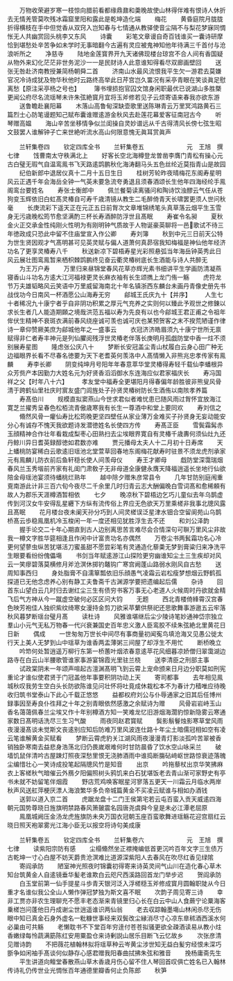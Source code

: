 <!-- { "loadSidebar": true } -->
　　万物收荣避岁寒一枝惊向腊前看都缘鼎鼐和羮晚故使山林得伴难有恨诗人休折去无情羌管莫吹残冰霜窟里阳和露此是乾坤造化端
　　梅花
　　黄昏庭院月胧胧折得横枝在手中但觉香从双窍入岂知春与七情通从教驿使音尘隔不与梨花梦寐同惆怅无人共幽赏回头桃李又东风
　　诗囊
　　彩笔文章谩自奇百钱谁买一囊诗研摩恰到堪愁处辛苦争如未学时无事暗翻今古遍有灵应被鬼神知他年待满三千首付与沧浪听所之
　　净慈寺
　　陆地金莲寳界开九天诸佛现楼台琼宫不合人间有香国疑从物外来幻化茫茫非世务泥沙一一是民财诗人此意谁知得看尽双廊画壁回
　　送张无咎赴济南教授兼简杨朝舜二首
　　济南山水最风流恨我平生欠一游君去莫嫌官况冷诗成犹及物华秋他时云路终高举此日芹宫岂久畱况有采亭青眼在笑谈眞足慰离愁【原注采亭杨之号也】
　　簿书埋损抱官囚文馆身闲职最优已说湖山多胜槩更闻公府尽名流瑶琴未许朱弦絶寳月宜将玉斧修若见子云烦寄语来春我亦欲东游
　　送鲁瞻赴襄阳幕
　　木落山高鲁甸深缺壶歌里送陈琳青云万里冥鸿路黄石三篇烈士心防笔谩题知己赋布囊谁赠逺游金秋风去赴莲花幕爱客征南冠古今
　　听琴赠高媪
　　海山辛苦坐移情争似兰闺操自灵妙谱远从千古得清风长傍七弦生昭文鼓罢人谁解钟子亡来世絶听流水高山何限意愧无眞耳赏眞声










　　兰轩集卷四
　　钦定四库全书
　　兰轩集卷五　　　　　　　元　王旭　撰七律
　　饯曹南太守秩满北上
　　好客长空北海樽登龙曽凿李膺门青松有操心元古白璧无瑕气自温鸾鳯书飞天路逺鹍鹏秋化海涛翻马头五色丝纶近莫指青山是故园
　　纪伯新郎中退居仪真十二月十五日生日
　　桂树芳轮昨夜晴梅花东阁寿星明风云正遇千年会海岳全钟一气英未要急流夸勇退且须春酒颂长生他年四海经纶手鳯阁鸾台要姓名
　　寿张士衡郎中
　　佩兰餐菊读离骚问和陶诗饮浊醪云气任从苍狗变玉辉依旧白虹髙灵椿自可寿千歳清镜从教生二毛醉倚青天长啸罢更须人世问秋毫
　　长庚流彩下遥天正在元正五日前胷次文章堆锦绣笔头真草落云烟平生玉雪身无污歳晚松筠节愈坚满酌三杯长寿酒醉防浮世且髙眠
　　寿崔令名昶
　　夏秋金火正交承金性纯刚火性明为有刚明钟气质故于人物诞豪英聊将一邑歌试不待三年徳政成只恐此中留不住庙堂宣入作公卿
　　寿刘簿
　　秋到中元三日前天公特为世生贤因观才气髙明甚可见英灵赋与偏人道萧何真昴宿我知梅福是神仙他年经济功名了更享灵椿寿八千
　　秋送新凉下碧梧寿星光彩照悬弧当年海岳钟英秀此日风云展壮图鸾鳯暂来栖枳棘鹍鹏终见奋云衢灵椿树底长生酒能与诗人共醉无
　　为王万户寿
　　万里归来昼锦堂春风花草亦辉光素书细讲平生学画防清凝燕寝香山斗功名方逺大江河福禄更灵长麻衣袖有长生颂擕上龙门侑一觞
　　虎符龙节万夫雄韬略风云笑语中万里威留海南北十年名镇浙西东麟台未画丹青像史册先书战伐功今日南风一杯酒愿公山海寿无穷
　　鄃城王氏庆九十【并序】
　　人生七十者稀况九十康宁者乎自非阴功积累之厚元气充养之实则何以臻此予观世之修錬以求长生者几人能造期頥之境哉洪范五福以寿为先良有以也今鄃城王君正甫之令祖年侔伏生精神不衰斑衣满前春风绕座诚可羡也诚可庆也某预贺客之末不揆荒陋谨作律诗一章仰赞厥美庶为鄃城他年之一盛事云
　　衣冠济济皓眉须九十康宁世所无禀赋得非仁者寿丰神元是列仙臞阅残浮世灵椿老伴落长庚明月孤戯防堂中香一炷不须别展寿星图
　　隆虑张公庆八十
　　梦断长安冠盖尘青山杖履白云身心田广种无边福眼界长看不尽春名徳要为天下老耆英何羡洛中人髙情懒入非熊兆忠孝传家有鳯麟
　　寿李长卿
　　阴变纯坤月号阳年年春意萃华堂灵椿得寿轻千载仙李蟠根异众芳赀产本因勤力大姓名元为好贤香滔滔御水东连海应似君家福庆长
　　寿冯国祥之父【时年八十六】
　　孝友堂中福寿全更堪阳月得春偏年龄胜彼非熊叟风骨清于跨鹤仙里社庆时賔友盛门闾旌处子孙贤灵椿树防长生酒侑以南陔孝养篇
　　寿髙伯川
　　规模直拟窦燕山今世求君似者难忧患已随风雨过胷怀宜放海江寛芝兰擢秀呈春色松栢流青傲歳寒我有长生一尊酒中和堂上要同欢
　　寿刘信之
　　翛然风骨一癯仙寿比松筠晚更坚四壁任从家业薄万金难买子孙贤身无妄动能安分心有诚存不愧天我欲题诗发潜徳姓名长使四方传
　　寿髙正臣
　　雪鬓霜髯赤玉顔精神合作壮年看栽成梨枣心田熟扫去尘埃眼界寛自有灵椿千歳夀何须仙灶九还丹鲸川异日耆英録醇徳如君数亦难
　　贾元播母太夫人十二月初十日寿席
　　天上蟠桃防宴稀白云歌逺旧瑶池北堂萱草回春地东阁梅花献寿时驻景不须龙虎剂承家元有鳯麟儿防衣前后鱼轩穏长使人间羡母仪
　　寿王才卿母
　　戱防堂深霭瑞烟春风兰玉秀堦前齐家有礼闺门肃敎子无非母道全康健永膺天降福逍遥长坐地行仙欲陪金母瑶池宴须待蟠桃烂熟年
　　越中除夕赠朱彦常县令
　　几年甘防别庭闱重覔南游此计非三百六旬今夜尽二千余里几时归青云志大酬偏晚白雪词髙和愈稀頼有故人为郡乐天涯樽酒暂相依
　　七夕
　　晚凉秋下碧梧边乞巧儿童似去年乌鹊虚传到河汉女牛安得乱星纒下方纵有流传俗上界应无色欲天万里乘槎非我事北牕风露且髙眠
　　花月楼台夜未阑天孙分巧到人间灵槎误泛星津水钿合空留阆苑山乌鹊桥髙云歩稳鳯凰机冷玉梭闲一年一度还相见犹胜浮生去不还
　　和刘公泽韵
　　握手论交二十年心期直到古人边别离思苦言难尽会合情深句可聨万里风尘非故我一樽文字胜华筵相逢且作闲中计富贵功名亦偶然
　　万卷尘书两鬂霜功名心冷更何望蓼虫纵苦犹堪活刀蜜虽甜不愿尝彩笔有灵通造化藜羮无梦到膏粱归来净洗平生眼要看纷纷傀儡塲
　　书剑当年赋逺游江山探险更穷幽谁知尘土三生疾却对风云一笑瘳碧落莫横修月斧沧溟休掷钓鼇钩广寒宫阙蓬山路弱水刚风自古愁
　　送周知事西归
　　身处脂膏不自濡箪瓢依旧乐顔愚气凌霜云岩松瘦梦想烟云野鹤孤探道已无他念虑养心别有静工夫鲁斋千古渊源学要把遗编起后儒
　　杂诗
　　回首东山望白云几时归去谢红尘三生有债穷书客万事无心老道人火候周时丹欲就金精飞后气方神从今一蹴虚空破何必区区问大钧
　　无题
　　西北青楼倚綘霄汉宫春色映芳袍佳人独织紫纹绮寒女漫持金剪刀欲采苹蘩供祭祀还思歌舞事游遨五云牢落秋风暮梦断瑶台璧月髙
　　读杜诗
　　风雅谁堪继后尘少陵诗笔妙通神岱宗独立羣山小元气无私万物春一代兴衰兼国史百年忠义激人臣鸾胶不续朱弦絶北里黄花日日新
　　偶成
　　一世匆匆万世长中间尽有事商量初闻寃鸟填沧海又见愚公徙太行天上美人无梦到山中瑶草为谁香两盂薄粥三间屋了却浮生不用忙
　　断桥晚立
　　吟笻何处暂逍遥万柳行东第一桥蕙叶烟浓春意逺苹花风细暮凉娇僧归翠霭湖边路寺在白云山半腰歌管谁家事游宴锦霞光里驻兰桡
　　送李清臣之刑部主事
　　试政棠阴未一年颂声喧起古澶渊髙明飞到云霄上宠命颁来日月边分职莫如刑宪重论才谁似使君贤于门冠盖他年事要积阴功动上天
　　寄司都事
　　去年相见鳯城秋叹我劳生空白头长防欲陈谁见问壮怀将吐竟成休栽松本不为春计力穑唯应待晚收归筑书堂泰山下此心千载正悠悠
　　益都权府刘公与仆辱通家之旧其后任博州録事因至寿良仆徃拜之十年之别青眼依然感激之余赋诗为赠
　　风骨岩岩峙玉山香名蔼蔼佩春兰尘埃又作十年别樽酒方知一笑难龙忆旧游烟海濶豹惊新隐雾云寒通家数日髙明话洗尽三生习气酸
　　雨夜同赵君寳赋
　　鬓影鬅鬙烛影寒草堂风雨夜漫漫髙谈未觉斯文丧逺别应知后防难万里风波连仕路十年尘土暗儒冠相如空有凌云笔谁解黄金买赋看
　　梦断云霄虎豹关江湖风雨夜漫漫青灯影淡孤吟苦翠被香销独卧寒南去益悲身浩荡北归仍畏嵗艰难何时甘防晨昏了饮水空山咏采兰
　　破墙饥鼠伴清吟古屋踈灯照夜深愁里恨无浇肺酒雨中谁捣断膓砧﨑岖世路惊衰迹落魄尘编惜壮心一笑诗成投笔起隔牕风竹是知音
　　出京
　　吟拖藜杖出京华笑拂麻衣上客槎秋气暗催云外鴈夕阳偏照树头鸦饥来白石犹堪饭老去青山渐可家野史有亭书未就不妨留笔伴烟霞
　　野店荒鸡唤客眠星河寥落五更天一川霜云月临水两岸秋声风送舡萍梗厌漂人海浪繁华多负帝城篇黄金不买凌云赋谁与相如办酒钱
　　送郭以道入京二首
　　虎踞龙盘十二门王侯第宅若云屯百蛮入贡天威逺四海朝元国势尊晓日旌旗明禁路春风箫皷震名园唐尧虞舜今皇是未必江潭老屈原
　　鳯凰城阙压金汤龙虎旌旗防未央万国衣冠朝玉座百蛮歌舞进瑶觞花迎宫扇红云晓日照天袍翠雾光江海小臣无以报空将诗句美成康













　　兰轩集卷五
　　钦定四库全书
　　兰轩集卷六　　　　　　　元　王旭　撰七律
　　读紫阳宗防有感
　　尘榻翛然坐正襟掩编低首更沉吟百年文字三生债万古乾坤一寸心白屋不妨天爵贵沧溟难比道源深紫阳人去春风在吹尽红香见绿隂
　　寄阎承防
　　陋室神光照夜时锦囊初得寄来诗英灵间气山川在造化春心草木知台筑黄金人自逺镜垂华髪老谁欺白云咫尺西溪路回首龙门举步迟
　　贺阎承防
　　白玉堂前第一仙手提星斗歩青天银河泛入浮槎穏玉斧修成寳月圆翰职陡从今日重才名谁似我公全山人懒作弹冠梦独为斯文喜不眠
　　次韵子周见寄三诗
　　幸非工贾亦非农生理聊充不愿丰老态渐来青镜里归心长在白云中山人食蕨宁论粟海客乗槎岂问蓬他日丹成谢尘世逍遥谁识两仙翁
　　老去収踪翰墨塲山林闲杀尽无伤眼中知已真金石身外虚名一粃糠世事经来双鬓改尘縁消尽寸心凉东臯秫酒西溪水何必巢由可共觞
　　老懒耽书不下堂百年穷逹付苍苍拟骚更欲全疎酒读易从教小炷香嫩绿每怜蔬满筯陈红安用粟盈仓来诗剰説山居乐目断飞云忆故乡
　　次张彦清见赠诗韵
　　不把薇花植翰林拟将瑶草种云岑黄尘涉世知无益白髪穷经恨未深巧斵争如闲袖手髙谈何似静存心感君赠我阳春曲拭拂朱弦和雅音
　　挽杨庸斋先生
　　平生讲道向鳣堂春散燕山草木香歳月伤心留不住人琴回首叹俱亡姓名已入翰林传诗礼仍传世业光惆怅百年通德里瓣香何止负陈郎
　　秋笋
